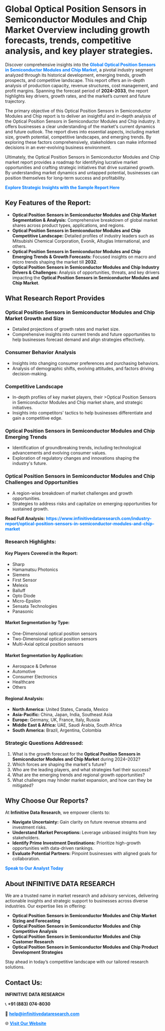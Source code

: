 <h1>Global Optical Position Sensors in Semiconductor Modules and Chip Market Overview including growth forecasts, trends, competitive analysis, and key player strategies.</h1>
<p>
Discover comprehensive insights into the 
<a href="https://www.infinitivedataresearch.com/industry-report/optical-position-sensors-in-semiconductor-modules-and-chip-market" rel="dofollow" style="color: #007BFF; text-decoration: none;"><strong>Global Optical Position Sensors in Semiconductor Modules and Chip Market</strong></a>, a pivotal industry segment analyzed through its historical development, emerging trends, growth prospects, and competitive landscape. This report offers an in-depth analysis of production capacity, revenue structures, cost management, and profit margins. Spanning the forecast period of <strong>2024–2033</strong>, the report highlights key drivers, growth rates, and the market’s current and future trajectory.
</p>
<p>
The primary objective of this Optical Position Sensors in Semiconductor Modules and Chip report is to deliver an insightful and in-depth analysis of the Optical Position Sensors in Semiconductor Modules and Chip industry. It offers businesses a clear understanding of the market's current dynamics and future outlook. The report dives into essential aspects, including market size, growth potential, competitive landscapes, and emerging trends. By exploring these factors comprehensively, stakeholders can make informed decisions in an ever-evolving business environment.
</p>
<p>
Ultimately, the Optical Position Sensors in Semiconductor Modules and Chip market report provides a roadmap for identifying lucrative market opportunities and crafting strategic initiatives that drive sustained growth. By understanding market dynamics and untapped potential, businesses can position themselves for long-term success and profitability.
</p>
<p>
<a href="https://www.infinitivedataresearch.com/request-sample/reportId=107108" style="color: #007BFF; text-decoration: none;"><strong>Explore Strategic Insights with the Sample Report Here</strong></a>
</p>

<h2>Key Features of the Report:</h2>
<ul>
<li><strong>Optical Position Sensors in Semiconductor Modules and Chip Market Segmentation & Analysis:</strong> Comprehensive breakdown of global market shares across product types, applications, and regions.</li>
<li><strong>Optical Position Sensors in Semiconductor Modules and Chip Competitive Landscape:</strong> Detailed profiles of industry leaders such as Mitsubishi Chemical Corporation, Evonik, Altuglas International, and others.</li>
<li><strong>Optical Position Sensors in Semiconductor Modules and Chip Emerging Trends & Growth Forecasts:</strong> Focused insights on macro and micro trends shaping the market till <strong>2032</strong>.</li>
<li><strong>Optical Position Sensors in Semiconductor Modules and Chip Industry Drivers & Challenges:</strong> Analysis of opportunities, threats, and key drivers impacting the <strong>Optical Position Sensors in Semiconductor Modules and Chip Market</strong>.</li>
</ul>

<h2>What Research Report Provides</h2>
<h3>Optical Position Sensors in Semiconductor Modules and Chip Market Growth and Size</h3>
<ul>
<li>Detailed projections of growth rates and market size.</li>
<li>Comprehensive insights into current trends and future opportunities to help businesses forecast demand and align strategies effectively.</li>
</ul>

<h3>Consumer Behavior Analysis</h3>
<ul>
<li>Insights into changing consumer preferences and purchasing behaviors.</li>
<li>Analysis of demographic shifts, evolving attitudes, and factors driving decision-making.</li>
</ul>

<h3>Competitive Landscape</h3>
<ul>
<li>In-depth profiles of key market players, their >Optical Position Sensors in Semiconductor Modules and Chip market share, and strategic initiatives.</li>
<li>Insights into competitors' tactics to help businesses differentiate and gain a competitive edge.</li>
</ul>

<h3>Optical Position Sensors in Semiconductor Modules and Chip Emerging Trends</h3>
<ul>
<li>Identification of groundbreaking trends, including technological advancements and evolving consumer values.</li>
<li>Exploration of regulatory changes and innovations shaping the industry's future.</li>
</ul>

<h3>Optical Position Sensors in Semiconductor Modules and Chip Challenges and Opportunities</h3>
<ul>
<li>A region-wise breakdown of market challenges and growth opportunities.</li>
<li>Strategies to address risks and capitalize on emerging opportunities for sustained growth.</li>
</ul>
<p><strong>Read Full Analysis:</strong> <a href="https://www.infinitivedataresearch.com/industry-report/optical-position-sensors-in-semiconductor-modules-and-chip-market" rel="dofollow" style="color: #007BFF; text-decoration: none;"><strong>https://www.infinitivedataresearch.com/industry-report/optical-position-sensors-in-semiconductor-modules-and-chip-market</strong></a></p>
<h3>Research Highlights:</h3>
<h4>Key Players Covered in the Report:</h4>
<ul><li>Sharp</li><li>Hamamatsu Photonics</li><li>Siemens</li><li>First Sensor</li><li>Melexis</li><li>Balluff</li><li>Opto Diode</li><li>Micro-Epsilon</li><li>Sensata Technologies</li><li>Panasonic</li></ul>
<h4>Market Segmentation by Type:</h4>
<ul><li>One-Dimensional optical position sensors</li><li>Two-Dimensional optical position sensors</li><li>Multi-Axial optical position sensors</li></ul>
<h4>Market Segmentation by Application:</h4>
<ul><li>Aerospace &amp; Defense</li><li>Automotive</li><li>Consumer Electronics</li><li>Healthcare</li><li>Others</li></ul>

<h4>Regional Analysis:</h4>
<ul>
<li><strong>North America:</strong> United States, Canada, Mexico</li>
<li><strong>Asia-Pacific:</strong> China, Japan, India, Southeast Asia</li>
<li><strong>Europe:</strong> Germany, UK, France, Italy, Russia</li>
<li><strong>Middle East & Africa:</strong> UAE, Saudi Arabia, South Africa</li>
<li><strong>South America:</strong> Brazil, Argentina, Colombia</li>
</ul>

<h3>Strategic Questions Addressed:</h3>
<ol>
<li>What is the growth forecast for the <strong>Optical Position Sensors in Semiconductor Modules and Chip Market</strong> during 2024–2032?</li>
<li>Which forces are shaping the market's future?</li>
<li>Who are the leading players, and what strategies fuel their success?</li>
<li>What are the emerging trends and regional growth opportunities?</li>
<li>What challenges may hinder market expansion, and how can they be mitigated?</li>
</ol>

<h2>Why Choose Our Reports?</h2>
<p>At <strong>Infinitive Data Research</strong>, we empower clients to:</p>
<ul>
<li><strong>Navigate Uncertainty:</strong> Gain clarity on future revenue streams and investment risks.</li>
<li><strong>Understand Market Perceptions:</strong> Leverage unbiased insights from key stakeholders.</li>
<li><strong>Identify Prime Investment Destinations:</strong> Prioritize high-growth opportunities with data-driven rankings.</li>
<li><strong>Evaluate Potential Partners:</strong> Pinpoint businesses with aligned goals for collaboration.</li>
</ul>
<p><a href="https://www.infinitivedataresearch.com/industry-report/optical-position-sensors-in-semiconductor-modules-and-chip-market" rel="dofollow" style="color: #007BFF; text-decoration: none;"><strong>Speak to Our Analyst Today</strong></a></p>

<h2>About INFINITIVE DATA RESEARCH</h2>
<p>We are a trusted name in market research and advisory services, delivering actionable insights and strategic support to businesses across diverse industries. Our expertise lies in offering:</p>
<ul>
<li><strong>Optical Position Sensors in Semiconductor Modules and Chip Market Sizing and Forecasting</strong></li>
<li><strong>Optical Position Sensors in Semiconductor Modules and Chip Competitive Analysis</strong></li>
<li><strong>Optical Position Sensors in Semiconductor Modules and Chip Customer Research</strong></li>
<li><strong>Optical Position Sensors in Semiconductor Modules and Chip Product Development Strategies</strong></li>
</ul>
<p>Stay ahead in today’s competitive landscape with our tailored research solutions.</p>

<h2>Contact Us:</h2>
<p><strong>INFINITIVE DATA RESEARCH</strong></p>
<p>📞 <strong>+91 (883) 074-8030</strong></p>
<p>📧 <strong><a href="mailto:help@infinitivedataresearch.com" style="color: #007BFF;">help@infinitivedataresearch.com</a></strong></p>
<p>🌐 <strong><a href="https://www.infinitivedataresearch.com" rel="dofollow" style="color: #007BFF;">Visit Our Website</a></strong></p>